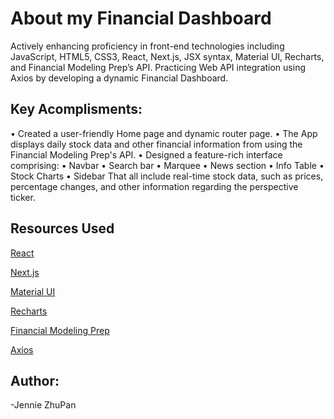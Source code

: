 # About my Financial Dashboard

Actively enhancing proficiency in front-end technologies including JavaScript, HTML5, CSS3, React, Next.js, JSX syntax, Material UI, Recharts, and Financial Modeling Prep’s API.
Practicing Web API integration using Axios by developing a dynamic Financial Dashboard.

## Key Acomplisments:
  • Created a user-friendly Home page and dynamic router page. 
  • The App displays daily stock data and other financial information from using the Financial Modeling Prep's API.
  • Designed a feature-rich interface comprising:
      • Navbar
      • Search bar
      • Marquee
      • News section
      • Info Table
      • Stock Charts
      • Sidebar 
    That all include real-time stock data, such as prices, percentage changes, and other information regarding the perspective ticker.

## Resources Used

[React](https://react.dev/)

[Next.js](https://nextjs.org/docs)

[Material UI](https://mui.com/material-ui/)

[Recharts](https://recharts.org/en-US/guide)

[Financial Modeling Prep](https://site.financialmodelingprep.com/developer/docs/)

[Axios](https://www.npmjs.com/package/axios)


## Author:
-Jennie ZhuPan

